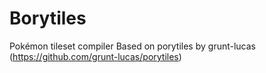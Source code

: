 # Borytiles

Pokémon tileset compiler
Based on porytiles by grunt-lucas (https://github.com/grunt-lucas/porytiles)
